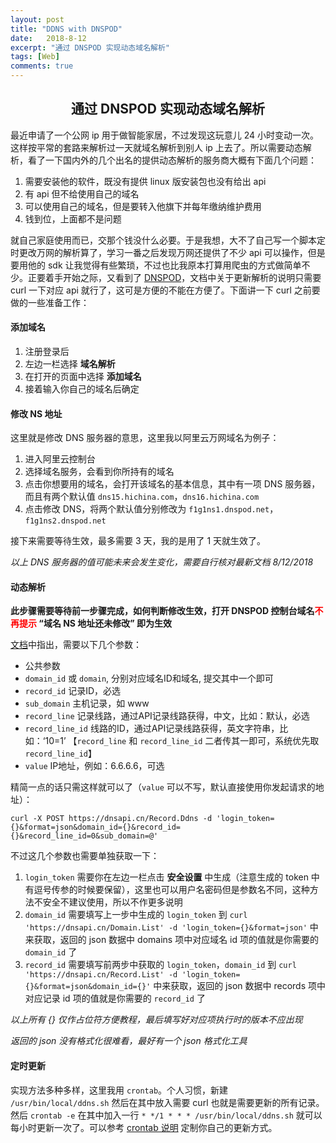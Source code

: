 ```yaml
---
layout: post
title: "DDNS with DNSPOD"
date:   2018-8-12
excerpt: "通过 DNSPOD 实现动态域名解析"
tags: [Web]
comments: true
---
```


<center><h2>通过 DNSPOD 实现动态域名解析</h2></center>

<!--more-->



最近申请了一个公网 ip 用于做智能家居，不过发现这玩意儿 24 小时变动一次。这样按平常的套路来解析过一天就域名解析到别人 ip 上去了。所以需要动态解析，看了一下国内外的几个出名的提供动态解析的服务商大概有下面几个问题：

1. 需要安装他的软件，既没有提供 linux 版安装包也没有给出 api
2. 有 api 但不给使用自己的域名
3. 可以使用自己的域名，但是要转入他旗下并每年缴纳维护费用
4. 钱到位，上面都不是问题

就自己家庭使用而已，交那个钱没什么必要。于是我想，大不了自己写一个脚本定时更改万网的解析算了，学习一番之后发现万网还提供了不少 api 可以操作，但是要用他的 sdk 让我觉得有些繁琐，不过也比我原本打算用爬虫的方式做简单不少。正要着手开始之际，又看到了 [DNSPOD](https://www.dnspod.cn)，文档中关于更新解析的说明只需要 curl 一下对应 api 就行了，这可是方便的不能在方便了。下面讲一下 curl 之前要做的一些准备工作：



#### 添加域名

1. 注册登录后
2. 左边一栏选择 **域名解析**
3. 在打开的页面中选择 **添加域名**
4. 接着输入你自己的域名后确定

#### 修改 NS 地址

这里就是修改 DNS 服务器的意思，这里我以阿里云万网域名为例子：

1. 进入阿里云控制台
2. 选择域名服务，会看到你所持有的域名
3. 点击你想要用的域名，会打开该域名的基本信息，其中有一项 DNS 服务器，而且有两个默认值 `dns15.hichina.com`，`dns16.hichina.com`
4. 点击修改 DNS，将两个默认值分别修改为 `f1g1ns1.dnspod.net`，`f1g1ns2.dnspod.net`

接下来需要等待生效，最多需要 3 天，我的是用了 1 天就生效了。

*以上 DNS 服务器的值可能未来会发生变化，需要自行核对最新文档 8/12/2018*



#### 动态解析

**此步骤需要等待前一步骤完成，如何判断修改生效，打开 DNSPOD 控制台域名<font color="red">不再提示</font> “域名 NS 地址还未修改” 即为生效**



[文档](https://www.dnspod.cn/docs/records.html#dns)中指出，需要以下几个参数：

- 公共参数
- `domain_id` 或 `domain`, 分别对应域名ID和域名, 提交其中一个即可
- `record_id` 记录ID，必选
- `sub_domain` 主机记录，如 www
- `record_line` 记录线路，通过API记录线路获得，中文，比如：默认，必选
- `record_line_id` 线路的ID，通过API记录线路获得，英文字符串，比如：‘10=1’ 【`record_line` 和 `record_line_id` 二者传其一即可，系统优先取 `record_line_id`】
- `value` IP地址，例如：6.6.6.6，可选

精简一点的话只需这样就可以了（`value` 可以不写，默认直接使用你发起请求的地址）：



`curl -X POST https://dnsapi.cn/Record.Ddns -d 'login_token={}&format=json&domain_id={}&record_id={}&record_line_id=0&sub_domain=@'`



不过这几个参数也需要单独获取一下：

1.  `login_token` 需要你在左边一栏点击 **安全设置** 中生成（注意生成的 token 中有逗号传参的时候要保留），这里也可以用户名密码但是参数名不同，这种方法不安全不建议使用，所以不作更多说明
2. `domain_id` 需要填写上一步中生成的 `login_token` 到 `curl 'https://dnsapi.cn/Domain.List' -d 'login_token={}&format=json'` 中来获取，返回的 json 数据中 domains 项中对应域名 id 项的值就是你需要的 `domain_id` 了
3. `record_id` 需要填写前两步中获取的 `login_token`，`domain_id` 到 `curl 'https://dnsapi.cn/Record.List' -d 'login_token={}&format=json&domain_id={}'` 中来获取，返回的 json 数据中 records 项中对应记录 id 项的值就是你需要的 `record_id` 了

*以上所有 {} 仅作占位符方便教程，最后填写好对应项执行时的版本不应出现*

*返回的 json 没有格式化很难看，最好有一个 json 格式化工具*

#### 定时更新

实现方法多种多样，这里我用 `crontab`。个人习惯，新建 `/usr/bin/local/ddns.sh` 然后在其中放入需要 curl 也就是需要更新的所有记录。然后 `crontab -e` 在其中加入一行 `* */1 * * * /usr/bin/local/ddns.sh` 就可以每小时更新一次了。可以参考 [crontab 说明](http://man.linuxde.net/crontab) 定制你自己的更新方式。